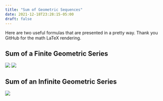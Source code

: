 ```yaml
---
title: "Sum of Geometric Sequences"
date: 2021-12-18T23:28:15-05:00
draft: false
---
```

<!-- markdownlint-disable-file MD033 -->

Here are two useful formulas that are presented in a pretty way.
Thank you GitHub for the math LaTeX rendering.

## Sum of a Finite Geometric Series

<img class=equation src="https://render.githubusercontent.com/render/math?math=S_n=\sum_{i=1}^{n}a_ir^{i-1}=a_1\frac{r^n-1}{r-1}">

<img class=equation src="https://render.githubusercontent.com/render/math?math=S_n=a_1\frac{r^n-1}{r-1}=a_1\frac{1-r^n}{1-r}">

## Sum of an Infinite Geometric Series

<img class=equation src="https://render.githubusercontent.com/render/math?math=S=\sum_{i=0}^{\infty}a_ir^i=\frac{a_1}{1-r}">
